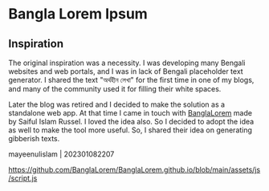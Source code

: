 # Bangla Lorem Ipsum

## Inspiration

The original inspiration was a necessity. I was developing many Bengali websites and web portals, and I was in lack of Bengali placeholder text generator. I shared the text "অর্থহীন লেখা" for the first time in one of my blogs, and many of the community used it for filling their white spaces.

Later the blog was retired and I decided to make the solution as a standalone web app. At that time I came in touch with [BanglaLorem](https://github.com/BanglaLorem/BanglaLorem.github.io) made by Saiful Islam Russel. I loved the idea also. So I decided to adopt the idea as well to make the tool more useful. So, I shared their idea on generating gibberish texts.

mayeenulislam | 202301082207

<https://github.com/BanglaLorem/BanglaLorem.github.io/blob/main/assets/js/script.js>
